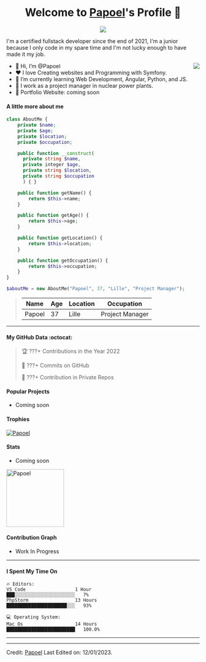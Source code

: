 <p align="center">
  <h1 align="center">Welcome to <a href="https://github.com/Papoel">Papoel</a>'s Profile 👋</h1>
</p>
<p align="center">
  <a align="center" href="https://github.com/DenverCoder1/readme-typing-svg"><img src="https://readme-typing-svg.herokuapp.com?&font=IBM+Plex+Sans&color=F72EE2&size=25&lines=Welcome+to+my+GitHub+Profile!;I'm+a+Junior+.+.+.;I'm+a+backend+developer;I'm+a+in+love+with+Symfony" /></a>
</p>
<p>I'm a certified fullstack developer since the end of 2021, I'm a junior because I only code in my spare time and I'm not lucky enough to have made it my job.
</p>

<img align="right" src="https://media.giphy.com/media/M9gbBd9nbDrOTu1Mqx/giphy.gif">
<ul>
  <li>👋 Hi, I’m @Papoel</li>
  <li>❤️ I love Creating websites and Programming with Symfony.</li>
  <li>🌱 I’m currently learning Web Development, Angular, Python, and JS.</li>
  <li>💼 I work as a project manager in nuclear power plants.</li>
  <li>🧐 Portfolio Website: coming soon</li>
</ul>

#### A little more about me
```php
class AboutMe {
    private $name;
    private $age;
    private $location;
    private $occupation;

    public function __construct(
      private string $name, 
      private integer $age, 
      private string $location, 
      private string $occupation
      ) { }

    public function getName() {
        return $this->name;
    }

    public function getAge() {
        return $this->age;
    }

    public function getLocation() {
        return $this->location;
    }

    public function getOccupation() {
        return $this->occupation;
    }
}

$aboutMe = new AboutMe("Papoel", 37, "Lille", "Project Manager");
```
>| Name     | Age | Location   | Occupation     |
>|----------|-----|------------|----------------|
>| Papoel   | 37  | Lille      | Project Manager|

---
#### My GitHub Data :octocat:
> 🏆 ???+ Contributions in the Year 2022
 > 
> 📜 ???+ Commits on GitHub
 > 
> 🔑 ???+ Contribution in Private Repos
 > 

#### Popular Projects
<ul>
  <li>Coming soon</li>
</ul>
<!-- <a href="https://github.com/Papoel/Pasteur"> -->
  <!-- Change the `github-readme-stats.anuraghazra1.vercel.app` to `github-readme-stats.vercel.app`  -->
<!--   <img align="center" src="https://github-readme-stats.vercel.app/api/pin/?username=Papoel&repo=Pasteur&theme=onedark" /> -->
<!-- </a> -->

#### Trophies

<p align="left">
  <a href="https://github.com/Papoel/github-profile-trophy">
    <img src="https://github-profile-trophy.vercel.app/?username=Papoel&row=2&column=6&theme=onedark&column=8&no-frame=false&no-bg=false" 
         alt="Papoel">
  </a>
</p>

#### Stats

<ul>
  <li>Coming soon</li>
</ul>

<!-- <a href="https://github.com/Papoel/github-readme-stats"> -->
  <!-- <img align="center" src="https://github-readme-stats.papoel.vercel.app/api?username=Papoel&show_icons=true&include_all_commits=true&theme=onedark" 
       alt="Papoel's github stats" 
  /> -->
<!-- </a> -->

<!-- <a href="https://github.com/Papoel/github-readme-stats">
  <!-- Change the `github-readme-stats.anuraghazra1.vercel.app` to `github-readme-stats.vercel.app`  -->
  <!-- <img align="center" src="https://github-readme-stats.papoel.vercel.app/api/top-langs/?username=Papoel&layout=compact&theme=onedark" /> -->
<!-- </a> -->

  <!-- <br /> -->
  <!-- <br /> -->

<p align="left">
  <img align="center" height="150em" src="https://github-readme-streak-stats.herokuapp.com/?user=Papoel&theme=onedark" alt="Papoel" />
</p>

#### Contribution Graph
<ul>
  <li>Work In Progress</li>
</ul>
<!-- ![snake gif](https://github.com/Papoel/Papoel/blob/output/github-contribution-grid-snake.svg) -->


---
<!-- #### I'm an Early 🐤 -->
<!-- ```text -->
<!-- 🌞 Morning    54 commits     ████░░░░░░░░░░░░░░░░░░░░░   12.5%  -->
<!-- 🌆 Daytime    205 commits    ████████████░░░░░░░░░░░░░   54.5%  -->
<!-- 🌃 Evening    82 commits     ██████░░░░░░░░░░░░░░░░░░░   20.5%  -->
<!-- 🌙 Night      36 commits     ███░░░░░░░░░░░░░░░░░░░░░░   13.5% -->
<!-- ``` -->

#### I Spent My Time On
```text
🔥 Editors:
VS Code                  1 Hour                   ███░░░░░░░░░░░░░░░░░░░░░░   7%
PhpStorm                 13 Hours                 ██████████████████████░░░   93%

💻 Operating System:
Mac Os                   14 Hours                 █████████████████████████   100.0%
```

<!-- ```text -->
<!-- 💬 Programming Lanuages: -->
<!-- HTML                     3 hr 50 mins        ███████████░░░░░░░░░░░░░░   46%  -->
<!-- CSS                      1 hr 5 mins         █████████░░░░░░░░░░░░░░░░   30%  -->
<!-- Python                   59 mins             ██░░░░░░░░░░░░░░░░░░░░░░░   10%  -->
<!-- GitHub & Git             57 mins             █░░░░░░░░░░░░░░░░░░░░░░░░   9.5% -->

<!-- 🔥 Editors: -->
<!-- VS Code                  4 Hours            ██████████████░░░░░░░░░░░   50% -->
<!-- Atom                     1 Hour             ██████████████░░░░░░░░░░░   50% -->

<!-- 💻 Operating System: -->
<!-- Linux Ubuntu             14 hrs 2 mins      █████████████████████████   100.0% -->
<!-- ``` -->
---

------
Credit: [Papoel](https://github.com/Papoel)
Last Edited on: 12/01/2023.

<!--START_SECTION:waka-->
<!--END_SECTION:waka-->

<!-- [![Papoel's wakatime stats](https://github-readme-stats.vercel.app/api/wakatime?username=Papoel)](https://github.com/Papoel/Papoel/README.MD) -->



